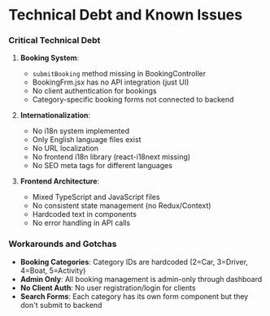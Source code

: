 # Technical Debt and Known Issues

### Critical Technical Debt

1. **Booking System**: 
   - `submitBooking` method missing in BookingController
   - BookingFrm.jsx has no API integration (just UI)
   - No client authentication for bookings
   - Category-specific booking forms not connected to backend

2. **Internationalization**:
   - No i18n system implemented
   - Only English language files exist
   - No URL localization
   - No frontend i18n library (react-i18next missing)
   - No SEO meta tags for different languages

3. **Frontend Architecture**:
   - Mixed TypeScript and JavaScript files
   - No consistent state management (no Redux/Context)
   - Hardcoded text in components
   - No error handling in API calls

### Workarounds and Gotchas

- **Booking Categories**: Category IDs are hardcoded (2=Car, 3=Driver, 4=Boat, 5=Activity)
- **Admin Only**: All booking management is admin-only through dashboard
- **No Client Auth**: No user registration/login for clients
- **Search Forms**: Each category has its own form component but they don't submit to backend
